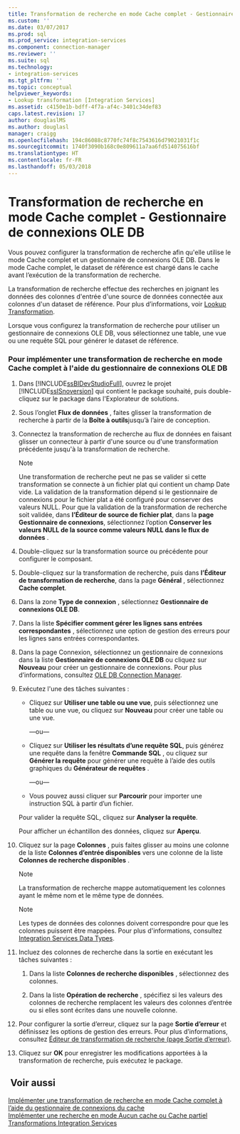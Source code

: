 ```yaml
---
title: Transformation de recherche en mode Cache complet - Gestionnaire de connexions OLE DB | Microsoft Docs
ms.custom: ''
ms.date: 03/07/2017
ms.prod: sql
ms.prod_service: integration-services
ms.component: connection-manager
ms.reviewer: ''
ms.suite: sql
ms.technology:
- integration-services
ms.tgt_pltfrm: ''
ms.topic: conceptual
helpviewer_keywords:
- Lookup transformation [Integration Services]
ms.assetid: c4150e1b-bdff-4f7a-af4c-3401c34def83
caps.latest.revision: 17
author: douglaslMS
ms.author: douglasl
manager: craigg
ms.openlocfilehash: 194c86088c8770fc74f8c7543616d79021031f1c
ms.sourcegitcommit: 1740f3090b168c0e809611a7aa6fd514075616bf
ms.translationtype: HT
ms.contentlocale: fr-FR
ms.lasthandoff: 05/03/2018
---
```

# <a name="lookup-transformation-full-cache-mode---ole-db-connection-manager"></a>Transformation de recherche en mode Cache complet - Gestionnaire de connexions OLE DB
  Vous pouvez configurer la transformation de recherche afin qu'elle utilise le mode Cache complet et un gestionnaire de connexions OLE DB. Dans le mode Cache complet, le dataset de référence est chargé dans le cache avant l’exécution de la transformation de recherche.  
  
 La transformation de recherche effectue des recherches en joignant les données des colonnes d'entrée d'une source de données connectée aux colonnes d'un dataset de référence. Pour plus d’informations, voir [Lookup Transformation](../../integration-services/data-flow/transformations/lookup-transformation.md).  
  
 Lorsque vous configurez la transformation de recherche pour utiliser un gestionnaire de connexions OLE DB, vous sélectionnez une table, une vue ou une requête SQL pour générer le dataset de référence.  
  
### <a name="to-implement-a-lookup-transformation-in-full-cache-mode-by-using-ole-db-connection-manager"></a>Pour implémenter une transformation de recherche en mode Cache complet à l'aide du gestionnaire de connexions OLE DB  
  
1.  Dans [!INCLUDE[ssBIDevStudioFull](../../includes/ssbidevstudiofull-md.md)], ouvrez le projet [!INCLUDE[ssISnoversion](../../includes/ssisnoversion-md.md)] qui contient le package souhaité, puis double-cliquez sur le package dans l'Explorateur de solutions.  
  
2.  Sous l’onglet **Flux de données** , faites glisser la transformation de recherche à partir de la **Boîte à outils**jusqu’à l’aire de conception.  
  
3.  Connectez la transformation de recherche au flux de données en faisant glisser un connecteur à partir d'une source ou d'une transformation précédente jusqu'à la transformation de recherche.  
  
    > [!NOTE]  
    >  Une transformation de recherche peut ne pas se valider si cette transformation se connecte à un fichier plat qui contient un champ Date vide. La validation de la transformation dépend si le gestionnaire de connexions pour le fichier plat a été configuré pour conserver des valeurs NULL. Pour que la validation de la transformation de recherche soit validée, dans **l’Éditeur de source de fichier plat**, dans la **page Gestionnaire de connexions**, sélectionnez l’option **Conserver les valeurs NULL de la source comme valeurs NULL dans le flux de données** .  
  
4.  Double-cliquez sur la transformation source ou précédente pour configurer le composant.  
  
5.  Double-cliquez sur la transformation de recherche, puis dans **l’Éditeur de transformation de recherche**, dans la page **Général** , sélectionnez **Cache complet**.  
  
6.  Dans la zone **Type de connexion** , sélectionnez **Gestionnaire de connexions OLE DB**.  
  
7.  Dans la liste **Spécifier comment gérer les lignes sans entrées correspondantes** , sélectionnez une option de gestion des erreurs pour les lignes sans entrées correspondantes.  
  
8.  Dans la page Connexion, sélectionnez un gestionnaire de connexions dans la liste **Gestionnaire de connexions OLE DB** ou cliquez sur **Nouveau** pour créer un gestionnaire de connexions. Pour plus d’informations, consultez [OLE DB Connection Manager](../../integration-services/connection-manager/ole-db-connection-manager.md).  
  
9. Exécutez l'une des tâches suivantes :  
  
    -   Cliquez sur **Utiliser une table ou une vue**, puis sélectionnez une table ou une vue, ou cliquez sur **Nouveau** pour créer une table ou une vue.  
  
         —ou—  
  
    -   Cliquez sur **Utiliser les résultats d’une requête SQL**, puis générez une requête dans la fenêtre **Commande SQL** , ou cliquez sur **Générer la requête** pour générer une requête à l’aide des outils graphiques du **Générateur de requêtes** .  
  
         —ou—  
  
    -   Vous pouvez aussi cliquer sur **Parcourir** pour importer une instruction SQL à partir d’un fichier.  
  
     Pour valider la requête SQL, cliquez sur **Analyser la requête**.  
  
     Pour afficher un échantillon des données, cliquez sur **Aperçu**.  
  
10. Cliquez sur la page **Colonnes** , puis faites glisser au moins une colonne de la liste **Colonnes d’entrée disponibles** vers une colonne de la liste **Colonnes de recherche disponibles** .  
  
    > [!NOTE]  
    >  La transformation de recherche mappe automatiquement les colonnes ayant le même nom et le même type de données.  
  
    > [!NOTE]  
    >  Les types de données des colonnes doivent correspondre pour que les colonnes puissent être mappées. Pour plus d'informations, consultez [Integration Services Data Types](../../integration-services/data-flow/integration-services-data-types.md).  
  
11. Incluez des colonnes de recherche dans la sortie en exécutant les tâches suivantes :  
  
    1.  Dans la liste **Colonnes de recherche disponibles** , sélectionnez des colonnes.  
  
    2.  Dans la liste **Opération de recherche** , spécifiez si les valeurs des colonnes de recherche remplacent les valeurs des colonnes d’entrée ou si elles sont écrites dans une nouvelle colonne.  
  
12. Pour configurer la sortie d’erreur, cliquez sur la page **Sortie d’erreur** et définissez les options de gestion des erreurs. Pour plus d’informations, consultez [Éditeur de transformation de recherche &#40;page Sortie d’erreur&#41;](../../integration-services/data-flow/transformations/lookup-transformation-editor-error-output-page.md).  
  
13. Cliquez sur **OK** pour enregistrer les modifications apportées à la transformation de recherche, puis exécutez le package.  
  
## <a name="see-also"></a> Voir aussi  
 [Implémenter une transformation de recherche en mode Cache complet à l’aide du gestionnaire de connexions du cache](../../integration-services/connection-manager/lookup-transformation-full-cache-mode-cache-connection-manager.md)   
 [Implémenter une recherche en mode Aucun cache ou Cache partiel](../../integration-services/data-flow/transformations/implement-a-lookup-in-no-cache-or-partial-cache-mode.md)   
 [Transformations Integration Services](../../integration-services/data-flow/transformations/integration-services-transformations.md)  
  
  

